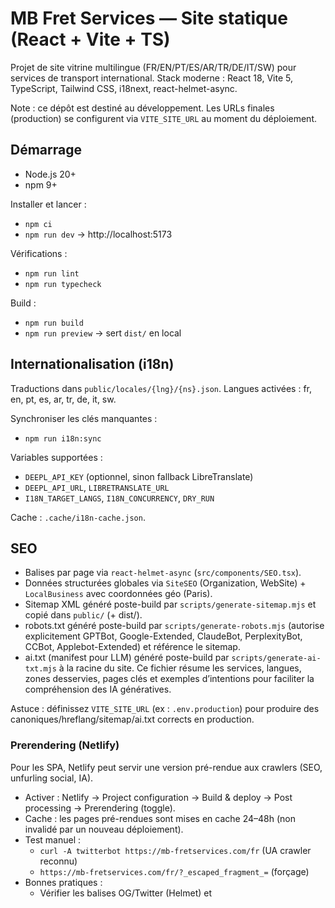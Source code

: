 # MB Fret Services — Site statique (React + Vite + TS)

Projet de site vitrine multilingue (FR/EN/PT/ES/AR/TR/DE/IT/SW) pour services de transport international. Stack moderne : React 18, Vite 5, TypeScript, Tailwind CSS, i18next, react-helmet-async.

Note : ce dépôt est destiné au développement. Les URLs finales (production) se configurent via `VITE_SITE_URL` au moment du déploiement.

## Démarrage

- Node.js 20+
- npm 9+

Installer et lancer :
- `npm ci`
- `npm run dev`  → http://localhost:5173

Vérifications :
- `npm run lint`
- `npm run typecheck`

Build :
- `npm run build`
- `npm run preview`  → sert `dist/` en local

## Internationalisation (i18n)

Traductions dans `public/locales/{lng}/{ns}.json`. Langues activées : fr, en, pt, es, ar, tr, de, it, sw.

Synchroniser les clés manquantes :
- `npm run i18n:sync`

Variables supportées :
- `DEEPL_API_KEY` (optionnel, sinon fallback LibreTranslate)
- `DEEPL_API_URL`, `LIBRETRANSLATE_URL`
- `I18N_TARGET_LANGS`, `I18N_CONCURRENCY`, `DRY_RUN`

Cache : `.cache/i18n-cache.json`.

## SEO

- Balises par page via `react-helmet-async` (`src/components/SEO.tsx`).
- Données structurées globales via `SiteSEO` (Organization, WebSite) + `LocalBusiness` avec coordonnées géo (Paris).
- Sitemap XML généré poste-build par `scripts/generate-sitemap.mjs` et copié dans `public/` (+ dist/).
- robots.txt généré poste-build par `scripts/generate-robots.mjs` (autorise explicitement GPTBot, Google-Extended, ClaudeBot, PerplexityBot, CCBot, Applebot-Extended) et référence le sitemap.
- ai.txt (manifest pour LLM) généré poste-build par `scripts/generate-ai-txt.mjs` à la racine du site. Ce fichier résume les services, langues, zones desservies, pages clés et exemples d’intentions pour faciliter la compréhension des IA génératives.

Astuce : définissez `VITE_SITE_URL` (ex : `.env.production`) pour produire des canoniques/hreflang/sitemap/ai.txt corrects en production.

### Prerendering (Netlify)

Pour les SPA, Netlify peut servir une version pré-rendue aux crawlers (SEO, unfurling social, IA).

- Activer : Netlify → Project configuration → Build & deploy → Post processing → Prerendering (toggle).
- Cache : les pages pré-rendues sont mises en cache 24–48h (non invalidé par un nouveau déploiement).
- Test manuel :
  - `curl -A twitterbot https://mb-fretservices.com/fr` (UA crawler reconnu)
  - `https://mb-fretservices.com/fr/?_escaped_fragment_=` (forçage)
- Bonnes pratiques :
  - Vérifier les balises OG/Twitter (Helmet) et <title>/<meta>.
  - Éviter d’ajouter des `<script>` critiques en tête qui pourraient perturber l’extraction des meta par certains crawlers.
- Alternative : Netlify Prerender Extension (UI) si vous souhaitez plus de visibilité/logs.

## Analytics

- Google Analytics 4 (GTAG) léger, respectant Do Not Track et anonymisation IP.
- Variables :
  - `VITE_GA_ID=G-XXXXXXXXXX` (laisser vide pour désactiver)
- Intégration : initialisation dans `src/main.tsx`, page_view sur chaque navigation dans `LangLayout`.

## Accessibilité

- Lien d’évitement « Passer au contenu principal ».
- Focus automatique sur `<main id="main">` après navigation.
- Icônes décoratives marquées `aria-hidden="true"`.

## Sécurité (front)

CSP dans `index.html` :
- script-src `self` + GTM
- connect-src pour GA
- style-src `self` + Google Fonts (avec `'unsafe-inline'`)
- font-src Google Fonts
- img-src `self` + images.pexels.com + GA + `data:`
- frame-ancestors 'none', upgrade-insecure-requests

Adapter si vous ajoutez d’autres domaines (CDN/analytics).

## Performance

- Preload de l’image « hero ».
- Preconnect vers images.pexels.com, Google Fonts, GTM/GA.
- Dimensions d’images explicites (réduction du CLS).

## Routage et langues

- SPA via React Router, préfixe `/:lng/...`.
- `LocalizedLink` pour la construction des URLs localisées.
- `LangLayout` positionne `lang`/`dir` sur `<html>`.

## Variables d’environnement

Exemple (`.env.example`) :
- `VITE_SITE_URL=https://example.com`
- `VITE_GA_ID=G-XXXXXXXXXX`
- `VITE_GSC_VERIFICATION=...` (optionnel, Google Search Console)
- `VITE_BING_VERIFICATION=...` (optionnel)

## Scripts

- `dev` — serveur Vite
- `build` — build de prod
- `preview` — prévisualisation du build
- `lint` — ESLint
- `typecheck` — TypeScript
- `prebuild` — i18n sync (best-effort)
- `postbuild` — sitemap + robots + ai.txt

## Déploiement

- Définir `VITE_SITE_URL` (URL publique finale).
- `npm run build` (sitemap/robots/ai.txt générés).
- Servir `dist/` avec fallback SPA (/* → /index.html) si nécessaire.

En-têtes de sécurité côté plateforme recommandés (HSTS, Permissions-Policy…).

## Licence

Ce dépôt inclut un fichier `LICENSE` (MIT). Adapter si nécessaire.
